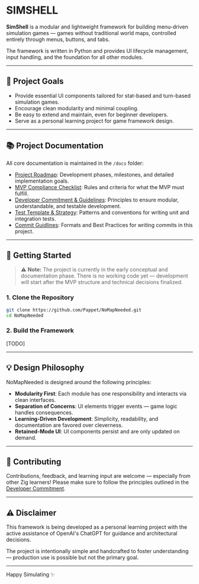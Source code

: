 # SIMSHELL

**SimShell** is a modular and lightweight framework for building menu-driven simulation games — games without traditional world maps, controlled entirely through menus, buttons, and tabs.

The framework is written in Python and provides UI lifecycle management, input handling, and the foundation for all other modules.

---

## 🎯 Project Goals

- Provide essential UI components tailored for stat-based and turn-based simulation games.
- Encourage clean modularity and minimal coupling.
- Be easy to extend and maintain, even for beginner developers.
- Serve as a personal learning project for game framework design.

---

## 📚 Project Documentation

All core documentation is maintained in the `/docs` folder:

- [Project Roadmap](docs/PROJECT_ROADMAP.md): Development phases, milestones, and detailed implementation goals.
- [MVP Compliance Checklist](docs/MVP_COMPLIANCE_CHECKLIST.md): Rules and criteria for what the MVP must fulfill.
- [Developer Commitment & Guidelines](docs/DEVELOPER_COMMITMENT.md): Principles to ensure modular, understandable, and testable development.
- [Test Template & Strategy](docs/TESTS_TEMPLATE.md): Patterns and conventions for writing unit and integration tests.
- [Commit Guidlines](docs/COMMIT_GUIDELINES.md): Formats and Best Practices for writing commits in this project.

---

## 🚀 Getting Started

> ⚠️ **Note:** The project is currently in the early conceptual and documentation phase. There is no working code yet — development will start after the MVP structure and technical decisions finalized.

### 1. Clone the Repository

```bash
git clone https://github.com/Pappet/NoMapNeeded.git
cd NoMapNeeded
```

### 2. Build the Framework

[TODO]

---

## 💡 Design Philosophy

NoMapNeeded is designed around the following principles:

- **Modularity First**: Each module has one responsibility and interacts via clean interfaces.
- **Separation of Concerns**: UI elements trigger events — game logic handles consequences.
- **Learning-Driven Development**: Simplicity, readability, and documentation are favored over cleverness.
- **Retained-Mode UI**: UI components persist and are only updated on demand.

---

## 👥 Contributing

Contributions, feedback, and learning input are welcome — especially from other Zig learners! Please make sure to follow the principles outlined in the [Developer Commitment](docs/DEVELOPER_COMMITMENT.md).

---

## ⚠️ Disclaimer

This framework is being developed as a personal learning project with the active assistance of OpenAI's ChatGPT for guidance and architectural decisions.

The project is intentionally simple and handcrafted to foster understanding — production use is possible but not the primary goal.

---

Happy Simulating ✨
